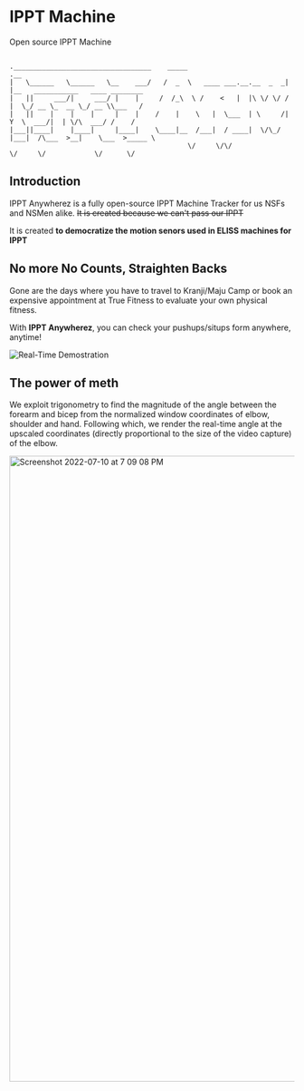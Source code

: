 # IPPT Machine
Open source IPPT Machine

```

.__________________________________    _____                        .__                                 
|   \______   \______   \__    ___/   /  _  \   ____ ___.__.__  _  _|  |__   ___________   ____ ________
|   ||     ___/|     ___/ |    |     /  /_\  \ /    <   |  |\ \/ \/ /  |  \_/ __ \_  __ \_/ __ \\___   /
|   ||    |    |    |     |    |    /    |    \   |  \___  | \     /|   Y  \  ___/|  | \/\  ___/ /    / 
|___||____|    |____|     |____|    \____|__  /___|  / ____|  \/\_/ |___|  /\___  >__|    \___  >_____ \
                                            \/     \/\/                  \/     \/            \/      \/                                                                                                                                                                  
```                                   

## Introduction
IPPT Anywherez is a fully open-source IPPT Machine Tracker for us NSFs and NSMen alike. ~~It is created because we can't pass our IPPT~~ 

It is created **to democratize the motion senors used in ELISS machines for IPPT**

## No more No Counts, Straighten Backs
Gone are the days where you have to travel to Kranji/Maju Camp or book an expensive appointment at True Fitness to evaluate your own physical fitness. 

With **IPPT Anywherez**, you can check your pushups/situps form anywhere, anytime! 

![Real-Time Demostration](https://github.com/btjm123/ippt-machine/blob/master/output.gif)

## The power of meth
We exploit trigonometry to find the magnitude of the angle between the forearm and bicep from the normalized window coordinates of elbow, shoulder and hand. Following which, we render the real-time angle at the upscaled coordinates (directly proportional to the size of the video capture) of the elbow.

<img width="1104" alt="Screenshot 2022-07-10 at 7 09 08 PM" src="https://user-images.githubusercontent.com/19306879/178142761-5b8554f9-c399-42e5-83e7-32facc72f6c0.png">






